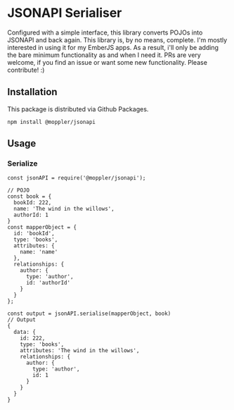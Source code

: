 # JSONAPI Serialiser

Configured with a simple interface, this library converts POJOs into JSONAPI
and back again. This library is, by no means, complete. I'm mostly interested in
using it for my EmberJS apps. As a result, i'll only be adding the bare minimum 
functionality as and when I need it. PRs are very welcome, if you find an issue
or want some new functionality. Please contribute! :)

## Installation

This package is distributed via Github Packages.

```
npm install @moppler/jsonapi
```

## Usage

### Serialize

```
const jsonAPI = require('@moppler/jsonapi');

// POJO
const book = {
  bookId: 222,
  name: 'The wind in the willows',
  authorId: 1
}
const mapperObject = {
  id: 'bookId',
  type: 'books',
  attributes: {
    name: 'name'
  },
  relationships: {
    author: {
      type: 'author',
      id: 'authorId'
    }
  }
};

const output = jsonAPI.serialise(mapperObject, book)
// Output
{
  data: {
    id: 222,
    type: 'books',
    attributes: 'The wind in the willows',
    relationships: {
      author: {
        type: 'author',
        id: 1
      }
    }
  }
}
```